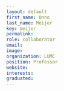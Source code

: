 ```yaml
---
layout: default
first_name: Onno
last_name: Meijer
key: meijer
permalink:
role: collaborator
email:
image:
organization: LUMC
position: Professor
website:
interests:
graduated:
---
```


